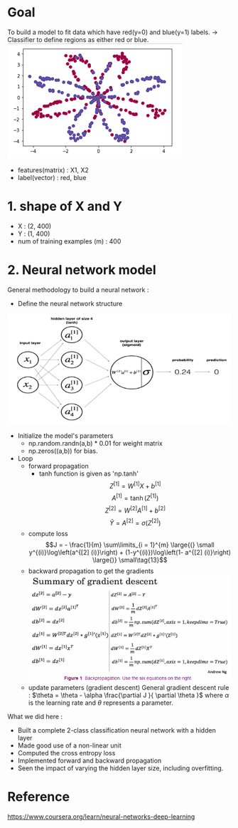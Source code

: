 
# Goal
To build a model to fit data which have red(y=0) and blue(y=1) labels.
-> Classifier to define regions as either red or blue.
![](../../../../images/Pasted%20image%2020240114162007.png)


- features(matrix) : X1, X2
- label(vector) : red, blue

# 1. shape of X and Y
- X : (2, 400)
- Y : (1, 400)
- num of training examples (m) : 400

# 2. Neural network model

General methodology to build a neural network :
- Define the neural network structure

![](../../../../images/Pasted%20image%2020240114162713.png)

- Initialize the model's parameters
	- np.random.randn(a,b) * 0.01 for weight matrix
	- np.zeros((a,b)) for bias.
- Loop
	- forward propagation
		- tanh function is given as 'np.tanh'
$$Z^{[1]} =  W^{[1]} X + b^{[1]}\tag{1}$$
$$A^{[1]} = \tanh(Z^{[1]})\tag{2}$$
$$Z^{[2]} = W^{[2]} A^{[1]} + b^{[2]}\tag{3}$$
$$\hat{Y} = A^{[2]} = \sigma(Z^{[2]})\tag{4}$$
	- compute loss
		$$J = - \frac{1}{m} \sum\limits_{i = 1}^{m} \large{(} \small y^{(i)}\log\left(a^{[2] (i)}\right) + (1-y^{(i)})\log\left(1- a^{[2] (i)}\right) \large{)} \small\tag{13}$$
	- backward propagation to get the gradients
	![](../../../../images/Pasted%20image%2020240114164925.png)
	- update parameters (gradient descent)
	General gradient descent rule : $\theta = \theta - \alpha \frac{\partial J }{ \partial \theta }$ where $\alpha$ is the learning rate and $\theta$ represents a parameter.

What we did here :
- Built a complete 2-class classification neural network with a hidden layer
- Made good use of a non-linear unit
- Computed the cross entropy loss
- Implemented forward and backward propagation
- Seen the impact of varying the hidden layer size, including overfitting.

# Reference
https://www.coursera.org/learn/neural-networks-deep-learning